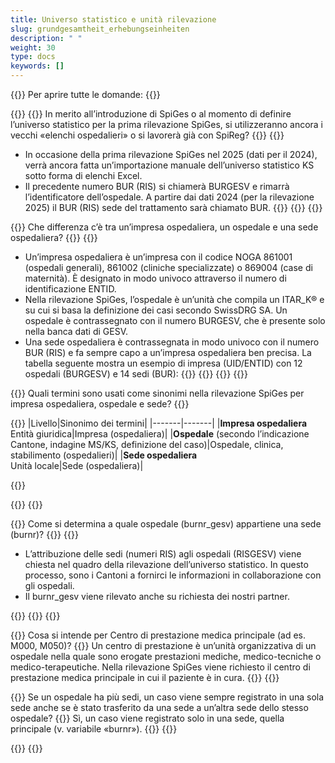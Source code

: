 ```yaml
---
title: Universo statistico e unità rilevazione
slug: grundgesamtheit_erhebungseinheiten
description: " "
weight: 30
type: docs
keywords: []
---
```


{{<faqBlock>}}
Per aprire tutte le domande: {{<collapsibleGroupCommand groupId="GGH">}}

{{<numberedList>}}
{{<listItem>}}
In merito all’introduzione di SpiGes o al momento di definire l’universo statistico per la prima rilevazione SpiGes, si utilizzeranno ancora i vecchi «elenchi ospedalieri» o si lavorerà già con SpiReg?
{{<collapsibleBlock groupId="GGH">}}
{{<markdown>}}
- In occasione della prima rilevazione SpiGes nel 2025 (dati per il 2024), verrà ancora fatta un’importazione manuale dell’universo statistico KS sotto forma di elenchi Excel.
- Il precedente numero BUR (RIS) si chiamerà BURGESV e rimarrà l’identificatore dell’ospedale. A partire dai dati 2024 (per la rilevazione 2025) il BUR (RIS) sede del trattamento sarà chiamato BUR.
{{</markdown>}}
{{</collapsibleBlock>}}
{{</listItem>}}

{{<listItem>}}
Che differenza c’è tra un’impresa ospedaliera, un ospedale e una sede ospedaliera?
{{<collapsibleBlock groupId="GGH">}}
{{<markdown>}}
- Un’impresa ospedaliera è un’impresa con il codice NOGA 861001 (ospedali generali), 861002 (cliniche specializzate) o 869004 (case di maternità). È designato in modo univoco attraverso il numero di identificazione ENTID.
- Nella rilevazione SpiGes, l’ospedale è un’unità che compila un ITAR_K® e su cui si basa la definizione dei casi secondo SwissDRG SA. Un ospedale è contrassegnato con il numero BURGESV, che è presente solo nella banca dati di GESV.
- Una sede ospedaliera è contrassegnata in modo univoco con il numero BUR (RIS) e fa sempre capo a un’impresa ospedaliera ben precisa.
La tabella seguente mostra un esempio di impresa (UID/ENTID) con 12 ospedali (BURGESV) e 14 sedi (BUR):
{{</markdown>}}
{{<insertImage image="tableauFAQ1.png"  class="max-w-90">}}
{{</collapsibleBlock>}}
{{</listItem>}}

{{<listItem>}}
Quali termini sono usati come sinonimi nella rilevazione SpiGes per impresa ospedaliera, ospedale e sede?
{{<collapsibleBlock groupId="GGH">}}

{{<markdown>}}
|Livello|Sinonimo dei termini|
|-------|-------|
|**Impresa ospedaliera**<br>Entità giuridica|Impresa (ospedaliera)|
|**Ospedale** (secondo l’indicazione Cantone, indagine MS/KS, definizione del caso)|Ospedale, clinica, stabilimento (ospedalieri)|
|**Sede ospedaliera**<br>Unità locale|Sede (ospedaliera)|

{{</markdown>}}
<!--
<table class="w-100">
  <tr>
    <th style="width:50%"> Livello </div></th>
    <th> Sinonimo dei termini </th>
  </tr>
  <tr>
    <td> <b> Impresa ospedaliera </b> <br /> 
    Entità giuridica
 	</td>
    <td> Impresa (ospedaliera) </td>
  </tr>
  <tr>
    <td> <b> Ospedale </b> (secondo l’indicazione Cantone, indagine MS/KS, definizione del caso) </td>
    <td> Ospedale, clinica, stabilimento (ospedalieri) </td>
  </tr>
  <tr>
    <td> <b> Sede </b> <br /> 
    Unità locale
	</td>
    <td> Sede </td>
  </tr>
</table>-->
{{</collapsibleBlock>}}
{{</listItem>}}

{{<listItem>}}
Come si determina a quale ospedale (burnr_gesv) appartiene una sede (burnr)? 
{{<collapsibleBlock groupId="GGH">}}
{{<markdown>}}
- L’attribuzione delle sedi (numeri RIS) agli ospedali (RISGESV) viene chiesta nel quadro della rilevazione dell’universo statistico. In questo processo, sono i Cantoni a fornirci le informazioni in collaborazione con gli ospedali.
- Il burnr_gesv viene rilevato anche su richiesta dei nostri partner.

{{</markdown>}}
{{</collapsibleBlock>}}
{{</listItem>}}

{{<listItem>}}
Cosa si intende per Centro di prestazione medica principale (ad es. M000, M050)?
{{<collapsibleBlock groupId="GGH">}}
Un centro di prestazione è un’unità organizzativa di un ospedale nella quale sono erogate prestazioni mediche, medico-tecniche o medico-terapeutiche. Nella rilevazione SpiGes viene richiesto il centro di prestazione medica principale in cui il paziente è in cura. 
{{</collapsibleBlock>}}
{{</listItem>}}

{{<listItem>}}
Se un ospedale ha più sedi, un caso viene sempre registrato in una sola sede anche se è stato trasferito da una sede a un’altra sede dello stesso ospedale?
{{<collapsibleBlock groupId="GGH">}}
Sì, un caso viene registrato solo in una sede, quella principale (v. variabile «burnr»). 
{{</collapsibleBlock>}}
{{</listItem>}}

{{</numberedList>}}
{{</faqBlock>}}